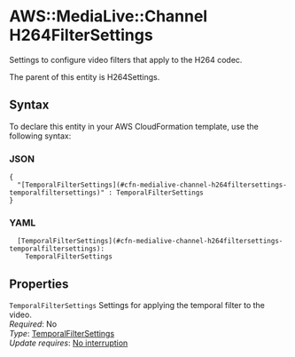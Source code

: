 # AWS::MediaLive::Channel H264FilterSettings<a name="aws-properties-medialive-channel-h264filtersettings"></a>

Settings to configure video filters that apply to the H264 codec\.

The parent of this entity is H264Settings\.

## Syntax<a name="aws-properties-medialive-channel-h264filtersettings-syntax"></a>

To declare this entity in your AWS CloudFormation template, use the following syntax:

### JSON<a name="aws-properties-medialive-channel-h264filtersettings-syntax.json"></a>

```
{
  "[TemporalFilterSettings](#cfn-medialive-channel-h264filtersettings-temporalfiltersettings)" : TemporalFilterSettings
}
```

### YAML<a name="aws-properties-medialive-channel-h264filtersettings-syntax.yaml"></a>

```
  [TemporalFilterSettings](#cfn-medialive-channel-h264filtersettings-temporalfiltersettings): 
    TemporalFilterSettings
```

## Properties<a name="aws-properties-medialive-channel-h264filtersettings-properties"></a>

`TemporalFilterSettings`  <a name="cfn-medialive-channel-h264filtersettings-temporalfiltersettings"></a>
Settings for applying the temporal filter to the video\.  
*Required*: No  
*Type*: [TemporalFilterSettings](aws-properties-medialive-channel-temporalfiltersettings.md)  
*Update requires*: [No interruption](https://docs.aws.amazon.com/AWSCloudFormation/latest/UserGuide/using-cfn-updating-stacks-update-behaviors.html#update-no-interrupt)